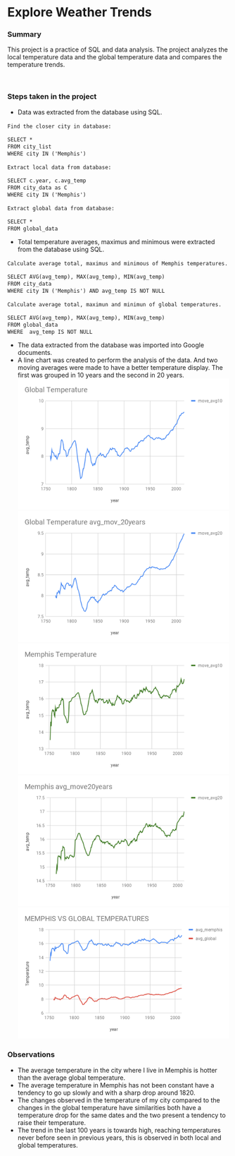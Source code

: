 # Explore Weather Trends

### Summary

This project is a practice of SQL and data analysis. The project analyzes the local temperature data and the global temperature data and compares the temperature trends.

 
### Steps taken in the project

* Data was extracted from the database using SQL.

`Find the closer city in database:`
~~~~
SELECT *
FROM city_list
WHERE city IN ('Memphis')
~~~~
`Extract local data from database:`
~~~~
SELECT c.year, c.avg_temp
FROM city_data as C
WHERE city IN ('Memphis')
~~~~

`Extract global data from database:`
~~~~
SELECT *
FROM global_data
~~~~
* Total temperature averages, maximus and minimous were extracted from the database using SQL.

`Calculate average total, maximus and minimous of Memphis temperatures.`
~~~~
SELECT AVG(avg_temp), MAX(avg_temp), MIN(avg_temp)
FROM city_data
WHERE city IN ('Memphis') AND avg_temp IS NOT NULL
~~~~
`Calculate average total, maximun and minimun of global temperatures.`
~~~~
SELECT AVG(avg_temp), MAX(avg_temp), MIN(avg_temp)
FROM global_data
WHERE  avg_temp IS NOT NULL
~~~~
* The data extracted from the database was imported into Google documents.
* A line chart was created to perform the analysis of the data. And two moving averages were made to have a better temperature display. The first was grouped in 10 years and the second in 20 years.
![Temperature Global average move 10 years](Global10.png)
![Temperature Global average move 20 years](Global20.png)
![Temperature Memphis average move 10 years](Memphis10.png)
![Temperature Memphis average move 10 years](Memphis20.png)
![Temperature Global vs Memphis](MemphisVsGlobal.png)
### Observations

* The average temperature in the city where I live in Memphis is hotter than the average global temperature.
* The average temperature in Memphis has not been constant have a tendency to go up slowly and with a sharp drop around 1820.
* The changes observed in the temperature of my city compared to the changes in the global temperature have similarities both have a temperature drop for the same dates and the two present a tendency to raise their temperature.
* The trend in the last 100 years is towards high, reaching temperatures never before seen in previous years, this is observed in both local and global temperatures.